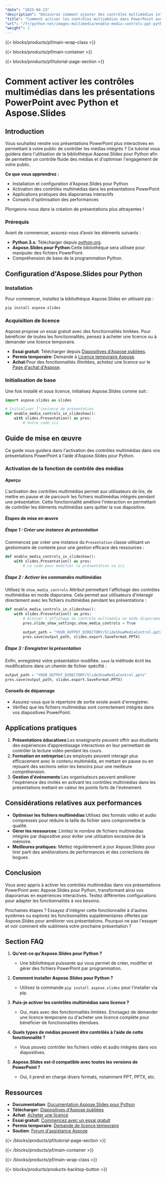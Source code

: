 ```yaml
---
"date": "2025-04-23"
"description": "Découvrez comment ajouter des contrôles multimédias interactifs à vos présentations PowerPoint grâce à la bibliothèque Aspose.Slides pour Python. Améliorez l'engagement de votre public grâce à des options de lecture fluides."
"title": "Comment activer les contrôles multimédias dans PowerPoint avec Python et Aspose.Slides"
"url": "/fr/python-net/images-multimedia/enable-media-controls-ppt-python-aspose-slides/"
"weight": 1
---
```


{{< blocks/products/pf/main-wrap-class >}}

{{< blocks/products/pf/main-container >}}

{{< blocks/products/pf/tutorial-page-section >}}
# Comment activer les contrôles multimédias dans les présentations PowerPoint avec Python et Aspose.Slides

## Introduction

Vous souhaitez rendre vos présentations PowerPoint plus interactives en permettant à votre public de contrôler les médias intégrés ? Ce tutoriel vous guidera dans l'utilisation de la bibliothèque Aspose.Slides pour Python afin de permettre un contrôle fluide des médias et d'optimiser l'engagement de votre public.

**Ce que vous apprendrez :**
- Installation et configuration d'Aspose.Slides pour Python
- Activation des contrôles multimédias dans les présentations PowerPoint
- Applications pratiques des diaporamas interactifs
- Conseils d'optimisation des performances

Plongeons-nous dans la création de présentations plus attrayantes !

### Prérequis

Avant de commencer, assurez-vous d’avoir les éléments suivants :

- **Python 3.x**: Télécharger depuis [python.org](https://www.python.org/).
- **Aspose.Slides pour Python**:Cette bibliothèque sera utilisée pour manipuler des fichiers PowerPoint.
- Compréhension de base de la programmation Python.

## Configuration d'Aspose.Slides pour Python

### Installation

Pour commencer, installez la bibliothèque Aspose.Slides en utilisant pip :

```bash
pip install aspose.slides
```

### Acquisition de licence

Aspose propose un essai gratuit avec des fonctionnalités limitées. Pour bénéficier de toutes les fonctionnalités, pensez à acheter une licence ou à demander une licence temporaire.
- **Essai gratuit**: Télécharger depuis [Diapositives d'Aspose publiées](https://releases.aspose.com/slides/python-net/).
- **Permis temporaire**: Demande à [Licence temporaire Aspose](https://purchase.aspose.com/temporary-license/).
- **Achat**:Pour des fonctionnalités illimitées, achetez une licence sur le [Page d'achat d'Aspose](https://purchase.aspose.com/buy).

### Initialisation de base

Une fois installé et sous licence, initialisez Aspose.Slides comme suit :

```python
import aspose.slides as slides

# Initialiser l'instance de présentation
def enable_media_controls_in_slideshow():
    with slides.Presentation() as pres:
        # Votre code ici
```

## Guide de mise en œuvre

Ce guide vous guidera dans l'activation des contrôles multimédias dans vos présentations PowerPoint à l'aide d'Aspose.Slides pour Python.

### Activation de la fonction de contrôle des médias

#### Aperçu

L'activation des contrôles multimédias permet aux utilisateurs de lire, de mettre en pause et de parcourir les fichiers multimédias intégrés pendant une présentation. Cette fonctionnalité améliore l'interaction en permettant de contrôler les éléments multimédias sans quitter la vue diapositive.

#### Étapes de mise en œuvre

##### Étape 1 : Créer une instance de présentation

Commencez par créer une instance du `Presentation` classe utilisant un gestionnaire de contexte pour une gestion efficace des ressources :

```python
def enable_media_controls_in_slideshow():
    with slides.Presentation() as pres:
        # Le code pour modifier la présentation va ici
```

##### Étape 2 : Activer les commandes multimédias

Utilisez le `show_media_controls` Attribut permettant l'affichage des contrôles multimédias en mode diaporama. Cela permet aux utilisateurs d'interagir directement avec les fichiers multimédias pendant les présentations :

```python
def enable_media_controls_in_slideshow():
    with slides.Presentation() as pres:
        # Activer l'affichage du contrôle multimédia en mode diaporama
        pres.slide_show_settings.show_media_controls = True
        
        output_path = "YOUR_OUTPUT_DIRECTORY/SlideShowMediaControl.pptx"
        pres.save(output_path, slides.export.SaveFormat.PPTX)
```

##### Étape 3 : Enregistrer la présentation

Enfin, enregistrez votre présentation modifiée. `save` la méthode écrit les modifications dans un chemin de fichier spécifié :

```python
output_path = "YOUR_OUTPUT_DIRECTORY/SlideShowMediaControl.pptx"
pres.save(output_path, slides.export.SaveFormat.PPTX)
```

#### Conseils de dépannage
- Assurez-vous que le répertoire de sortie existe avant d'enregistrer.
- Vérifiez que les fichiers multimédias sont correctement intégrés dans vos diapositives PowerPoint.

## Applications pratiques

1. **Présentations éducatives**:Les enseignants peuvent offrir aux étudiants des expériences d’apprentissage interactives en leur permettant de contrôler la lecture vidéo pendant les cours.
2. **Formation en entreprise**:Les employés peuvent interagir plus efficacement avec le contenu multimédia, en mettant en pause ou en rejouant des sections selon les besoins pour une meilleure compréhension.
3. **Gestion d'événements**:Les organisateurs peuvent améliorer l'expérience des invités en activant les contrôles multimédias dans les présentations mettant en valeur les points forts de l'événement.

## Considérations relatives aux performances
- **Optimiser les fichiers multimédias**:Utilisez des formats vidéo et audio compressés pour réduire la taille du fichier sans compromettre la qualité.
- **Gérer les ressources**: Limitez le nombre de fichiers multimédias intégrés par diapositive pour éviter une utilisation excessive de la mémoire.
- **Meilleures pratiques**: Mettez régulièrement à jour Aspose.Slides pour tirer parti des améliorations de performances et des corrections de bogues.

## Conclusion

Vous avez appris à activer les contrôles multimédias dans vos présentations PowerPoint avec Aspose.Slides pour Python, transformant ainsi vos diaporamas en expériences interactives. Testez différentes configurations pour adapter les fonctionnalités à vos besoins.

Prochaines étapes ? Essayez d'intégrer cette fonctionnalité à d'autres systèmes ou explorez les fonctionnalités supplémentaires offertes par Aspose.Slides pour améliorer vos présentations. Pourquoi ne pas l'essayer et voir comment elle sublimera votre prochaine présentation ?

## Section FAQ

1. **Qu'est-ce qu'Aspose.Slides pour Python ?**
   - Une bibliothèque puissante qui vous permet de créer, modifier et gérer des fichiers PowerPoint par programmation.

2. **Comment installer Aspose.Slides pour Python ?**
   - Utilisez la commande `pip install aspose.slides` pour l'installer via pip.

3. **Puis-je activer les contrôles multimédias sans licence ?**
   - Oui, mais avec des fonctionnalités limitées. Envisagez de demander une licence temporaire ou d'acheter une licence complète pour bénéficier de fonctionnalités étendues.

4. **Quels types de médias peuvent être contrôlés à l’aide de cette fonctionnalité ?**
   - Vous pouvez contrôler les fichiers vidéo et audio intégrés dans vos diapositives.

5. **Aspose.Slides est-il compatible avec toutes les versions de PowerPoint ?**
   - Oui, il prend en charge divers formats, notamment PPT, PPTX, etc.

## Ressources
- **Documentation**: [Documentation Aspose.Slides pour Python](https://reference.aspose.com/slides/python-net/)
- **Télécharger**: [Diapositives d'Aspose publiées](https://releases.aspose.com/slides/python-net/)
- **Achat**: [Acheter une licence](https://purchase.aspose.com/buy)
- **Essai gratuit**: [Commencez avec un essai gratuit](https://releases.aspose.com/slides/python-net/)
- **Permis temporaire**: [Demande de licence temporaire](https://purchase.aspose.com/temporary-license/)
- **Soutien**: [Forum d'assistance Aspose](https://forum.aspose.com/c/slides/11)

{{< /blocks/products/pf/tutorial-page-section >}}

{{< /blocks/products/pf/main-container >}}

{{< /blocks/products/pf/main-wrap-class >}}

{{< blocks/products/products-backtop-button >}}
